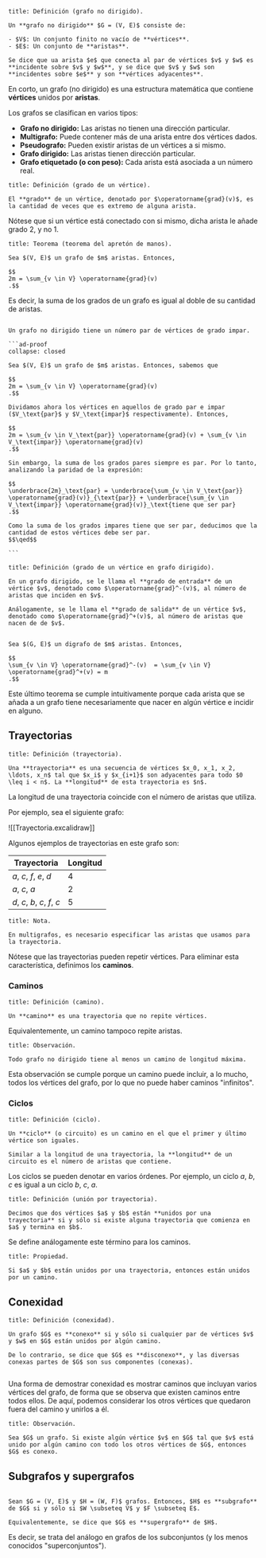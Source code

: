 ```ad-definition
title: Definición (grafo no dirigido).

Un **grafo no dirigido** $G = (V, E)$ consiste de:

- $V$: Un conjunto finito no vacío de **vértices**.
- $E$: Un conjunto de **aristas**.

Se dice que ua arista $e$ que conecta al par de vértices $v$ y $w$ es **incidente sobre $v$ y $w$**, y se dice que $v$ y $w$ son **incidentes sobre $e$** y son **vértices adyacentes**.

```

En corto, un grafo (no dirigido) es una estructura matemática que contiene **vértices** unidos por **aristas**.

Los grafos se clasifican en varios tipos:

- **Grafo no dirigido:** Las aristas no tienen una dirección particular.
- **Multigrafo:** Puede contener más de una arista entre dos vértices dados.
- **Pseudografo:** Pueden existir aristas de un vértices a si mismo.
- **Grafo dirigido:** Las aristas tienen dirección particular.
- **Grafo etiquetado (o con peso):** Cada arista está asociada a un número real.

```ad-definition
title: Definición (grado de un vértice).

El **grado** de un vértice, denotado por $\operatorname{grad}(v)$, es la cantidad de veces que es extremo de alguna arista.

```

Nótese que si un vértice está conectado con si mismo, dicha arista le añade grado $2$, y no $1$.

```ad-theorem
title: Teorema (teorema del apretón de manos).

Sea $(V, E)$ un grafo de $m$ aristas. Entonces,

$$
2m = \sum_{v \in V} \operatorname{grad}(v)
.$$

```

Es decir, la suma de los grados de un grafo es igual al doble de su cantidad de aristas.

````ad-theorem

Un grafo no dirigido tiene un número par de vértices de grado impar.

```ad-proof
collapse: closed

Sea $(V, E)$ un grafo de $m$ aristas. Entonces, sabemos que

$$
2m = \sum_{v \in V} \operatorname{grad}(v)
.$$

Dividamos ahora los vértices en aquellos de grado par e impar ($V_\text{par}$ y $V_\text{impar}$ respectivamente). Entonces,

$$
2m = \sum_{v \in V_\text{par}} \operatorname{grad}(v) + \sum_{v \in V_\text{impar}} \operatorname{grad}(v)
.$$

Sin embargo, la suma de los grados pares siempre es par. Por lo tanto, analizando la paridad de la expresión:

$$
\underbrace{2m}_\text{par} = \underbrace{\sum_{v \in V_\text{par}} \operatorname{grad}(v)}_{\text{par}} + \underbrace{\sum_{v \in V_\text{impar}} \operatorname{grad}(v)}_\text{tiene que ser par}
.$$

Como la suma de los grados impares tiene que ser par, deducimos que la cantidad de estos vértices debe ser par.
$$\qed$$

```

````

```ad-definition
title: Definición (grado de un vértice en grafo dirigido).

En un grafo dirigido, se le llama el **grado de entrada** de un vértice $v$, denotado como $\operatorname{grad}^-(v)$, al número de aristas que inciden en $v$.

Análogamente, se le llama el **grado de salida** de un vértice $v$, denotado como $\operatorname{grad}^+(v)$, al número de aristas que nacen de de $v$.

```

```ad-theorem

Sea $(G, E)$ un digrafo de $m$ aristas. Entonces,

$$
\sum_{v \in V} \operatorname{grad}^-(v)  = \sum_{v \in V} \operatorname{grad}^+(v) = m
.$$

```

Este último teorema se cumple intuitivamente porque cada arista que se añada a un grafo tiene necesariamente que nacer en algún vértice e incidir en alguno.

## Trayectorias

```ad-definition
title: Definición (trayectoria).

Una **trayectoria** es una secuencia de vértices $x_0, x_1, x_2, \ldots, x_n$ tal que $x_i$ y $x_{i+1}$ son adyacentes para todo $0 \leq i < n$. La **longitud** de esta trayectoria es $n$.

```

La longitud de una trayectoria coincide con el número de aristas que utiliza.

Por ejemplo, sea el siguiente grafo:

![[Trayectoria.excalidraw]]

Algunos ejemplos de trayectorias en este grafo son:


| Trayectoria                  | Longitud |
| ---------------------------- | -------- |
| $a$, $c$, $f$, $e$, $d$      | 4        |
| $a$, $c$, $a$                | 2        |
| $d$, $c$, $b$, $c$, $f$, $c$ | 5        |

```ad-note
title: Nota.

En multigrafos, es necesario especificar las aristas que usamos para la trayectoria.

```

Nótese que las trayectorias pueden repetir vértices. Para eliminar esta característica, definimos los **caminos**.

### Caminos

```ad-definition
title: Definición (camino).

Un **camino** es una trayectoria que no repite vértices.

```

Equivalentemente, un camino tampoco repite aristas.

```ad-proposition
title: Observación.

Todo grafo no dirigido tiene al menos un camino de longitud máxima.

```

Esta observación se cumple porque un camino puede incluir, a lo mucho, todos los vértices del grafo, por lo que no puede haber caminos "infinitos".

### Ciclos

```ad-definition
title: Definición (ciclo).

Un **ciclo** (o circuito) es un camino en el que el primer y último vértice son iguales.

Similar a la longitud de una trayectoria, la **longitud** de un circuito es el número de aristas que contiene.

```

Los ciclos se pueden denotar en varios órdenes. Por ejemplo, un ciclo $a$, $b$, $c$ es igual a un ciclo $b$, $c$, $a$.

```ad-definition
title: Definición (unión por trayectoria).

Decimos que dos vértices $a$ y $b$ están **unidos por una trayectoria** si y sólo si existe alguna trayectoria que comienza en $a$ y termina en $b$.

```

Se define análogamente este término para los caminos.

```ad-proposition
title: Propiedad.

Si $a$ y $b$ están unidos por una trayectoria, entonces están unidos por un camino.

```

## Conexidad

```ad-definition
title: Definición (conexidad).

Un grafo $G$ es **conexo** si y sólo si cualquier par de vértices $v$ y $w$ en $G$ están unidos por algún camino.

De lo contrario, se dice que $G$ es **disconexo**, y las diversas conexas partes de $G$ son sus componentes (conexas).


```

Una forma de demostrar conexidad es mostrar caminos que incluyan varios vértices del grafo, de forma que se observa que existen caminos entre todos ellos. De aquí, podemos considerar los otros vértices que quedaron fuera del camino y unirlos a él.

```ad-proposition
title: Observación.

Sea $G$ un grafo. Si existe algún vértice $v$ en $G$ tal que $v$ está unido por algún camino con todo los otros vértices de $G$, entonces $G$ es conexo.

```

## Subgrafos y supergrafos

```ad-definition

Sean $G = (V, E)$ y $H = (W, F)$ grafos. Entonces, $H$ es **subgrafo** de $G$ si y sólo si $W \subseteq V$ y $F \subseteq E$.

Equivalentemente, se dice que $G$ es **supergrafo** de $H$.

```

Es decir, se trata del análogo en grafos de los subconjuntos (y los menos conocidos "superconjuntos").
